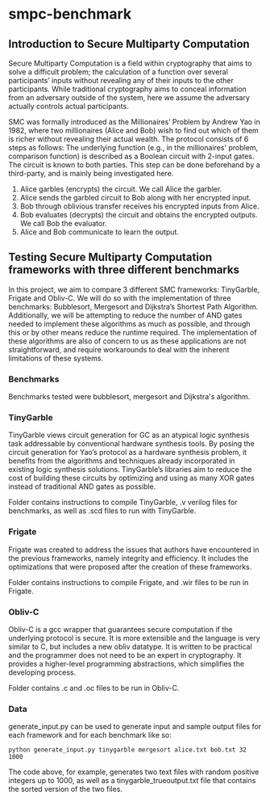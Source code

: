 # smpc-benchmark
## Introduction to Secure Multiparty Computation
Secure Multiparty Computation is a field within cryptography that aims to solve a difficult problem; the calculation of a function over several participants’ inputs without revealing any of their inputs to the other participants. While traditional cryptography aims to conceal information from an adversary outside of the system, here we assume the adversary actually controls actual participants. 

SMC was formally introduced as the Millionaires’ Problem by Andrew Yao in 1982, where two millionaires (Alice and Bob) wish to find out which of them is richer without revealing their actual wealth. The protocol consists of 6 steps as follows:
The underlying function (e.g., in the millionaires' problem, comparison function) is described as a Boolean circuit with 2-input gates. The circuit is known to both parties. This step can be done beforehand by a third-party, and is mainly being investigated here.

1. Alice garbles (encrypts) the circuit. We call Alice the garbler.
2. Alice sends the garbled circuit to Bob along with her encrypted input.
3. Bob through oblivious transfer receives his encrypted inputs from Alice.
4. Bob evaluates (decrypts) the circuit and obtains the encrypted outputs. We call Bob the evaluator.
5. Alice and Bob communicate to learn the output.

## Testing Secure Multiparty Computation frameworks with three different benchmarks

In this project, we aim to compare 3 different SMC frameworks: TinyGarble, Frigate and Obliv-C. We will do so with the implementation of three benchmarks: Bubblesort, Mergesort and Dijkstra’s Shortest Path Algorithm. Additionally, we will be attempting to reduce the number of AND gates needed to implement these algorithms as much as possible, and through this or by other means reduce the runtime required. The implementation of these algorithms are also of concern to us as these applications are not straightforward, and require workarounds to deal with the inherent limitations of these systems.

### Benchmarks
Benchmarks tested were bubblesort, mergesort and Dijkstra's algorithm. 

### TinyGarble
TinyGarble views circuit generation for GC as an atypical logic synthesis task addressable by conventional hardware synthesis tools. By posing the circuit generation for Yao’s protocol as a hardware synthesis problem, it benefits from the algorithms and techniques already incorporated in existing logic synthesis solutions. TinyGarble’s libraries aim to reduce the cost of building these circuits by optimizing and using as many XOR gates instead of traditional AND gates as possible.

Folder contains instructions to compile TinyGarble, .v verilog files for benchmarks, as well as .scd files to run with TinyGarble.

### Frigate
Frigate was created to address the issues that authors have encountered in the previous frameworks, namely integrity and efficiency. It includes the optimizations that were proposed after the creation of these frameworks.

Folder contains instructions to compile Frigate, and .wir files to be run in Frigate.

### Obliv-C
Obliv-C is a gcc wrapper that guarantees secure computation if the underlying protocol is secure. It is more extensible and the language is very similar to C, but includes a new obliv datatype. It is written to be practical and the programmer does not need to be an expert in cryptography. It provides a higher-level programming abstractions, which simplifies the developing process. 

Folder contains .c and .oc files to be run in Obliv-C.

### Data
generate_input.py can be used to generate input and sample output files for each framework and for each benchmark like so:
```
python generate_input.py tinygarble mergesort alice.txt bob.txt 32 1000
````
The code above, for example, generates two text files with random positive integers up to 1000, as well as a tinygarble_trueoutput.txt file that contains the sorted version of the two files.
